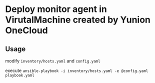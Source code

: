 # Deploy monitor agent in VirutalMachine created by Yunion OneCloud

## Usage

modify `inventory/hosts.yaml` and `config.yaml`

execute `ansible-playbook -i inventory/hosts.yaml -e @config.yaml playbook.yaml`
